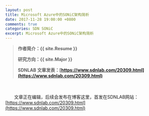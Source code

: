 ```yaml
---
layout: post
title: Microsoft Azure中的SONiC架构简析
date: 2017-11-28 19:00:00 +0800
comments: true
categories: SDN SONiC
excerpt: Microsoft Azure中的SONiC架构简析
---
```


> **作者简介：{{ site.Resume }}**
> 
> **研究方向：{{ site.Major }}**
> 
> **SDNLAB 文章发表：[https://www.sdnlab.com/20309.html](https://www.sdnlab.com/20309.html)**

　　

　　文章正在编辑，后续会发布在博客这里，首发在SDNLAB网站：[https://www.sdnlab.com/20309.html](https://www.sdnlab.com/20309.html)

